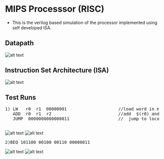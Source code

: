 # MIPS Processsor (RISC)
* This is the verilog based simulation of the processor implemented using self developed ISA. 

## Datapath

![alt text](https://github.com/harshalmittal4/24-bit-MIPS-Processor-Simulation/blob/master/images/Datapath.jpg)


## Instruction Set Architecture (ISA)

![alt text](https://github.com/harshalmittal4/24-bit-MIPS-Processor-Simulation/blob/master/images/ISA.JPG)


## Test Runs

<pre>
1) LW   r0  r1  00000001                    //load word in memory location 1+$(r0) in r1 
   ADD  r0  r1  r2                          //add  $(r0) and $(r1) and store result in r2
   JUMP  0000000000000011                   //  jump to location 11<<2  i.e  1100 
 </pre>
![alt text](https://github.com/harshalmittal4/24-bit-MIPS-Processor-Simulation/blob/master/images/test1.png)
![alt text](https://github.com/harshalmittal4/24-bit-MIPS-Processor-Simulation/blob/master/images/testw1.png)

<pre>
2)BEQ 101100 00100 00110 00000011
</pre>
![alt text](https://github.com/harshalmittal4/24-bit-MIPS-Processor-Simulation/blob/master/images/test2.png)
![alt text](https://github.com/harshalmittal4/24-bit-MIPS-Processor-Simulation/blob/master/images/testw2.png)





